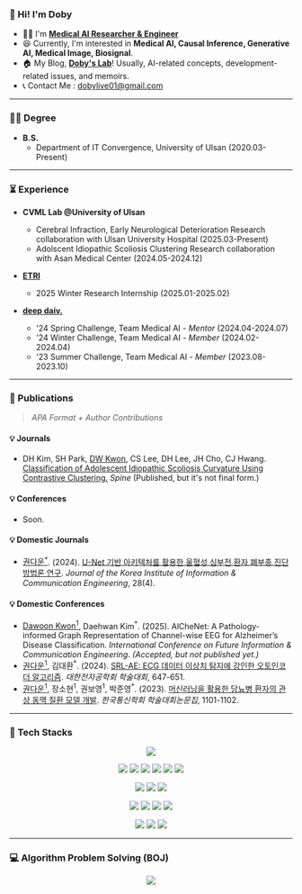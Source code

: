 ### 👋 Hi! I'm Doby 
* 👨‍⚕️ I'm <a href="https://scholar.google.com/citations?hl=ko&user=tM0RZ1UAAAAJ"><b>Medical AI Researcher & Engineer</b></a>
* 😆 Currently, I'm interested in <b>Medical AI, Causal Inference, Generative AI, Medical Image, Biosignal</b>.
* 🏠 My Blog, <b><a href="https://draw-code-boy.tistory.com/">Doby's Lab</a></b>! Usually, AI-related concepts, development-related issues, and memoirs.
* 📞 Contact Me : dobylive01@gmail.com
* * *
### 👨‍🎓 Degree
* <b>B.S.</b>
  * Department of IT Convergence, University of Ulsan (2020.03-Present)
* * *
### ⏳ Experience
* <b>CVML Lab @University of Ulsan</b>
  * Cerebral Infraction, Early Neurological Deterioration Research collaboration with Ulsan University Hospital (2025.03-Present)
  * Adolscent Idiopathic Scoliosis Clustering Research collaboration with Asan Medical Center (2024.05-2024.12)

* <b><a href="https://www.etri.re.kr/intro.html">ETRI</a></b>
  * 2025 Winter Research Internship (2025.01-2025.02)
 
* <b><a href="https://deepdaiv.oopy.io/">deep daiv.</a></b>
  * '24 Spring Challenge, Team Medical AI - <i>Mentor</i> (2024.04-2024.07)
  * '24 Winter Challenge, Team Medical AI - <i>Member</i> (2024.02-2024.04)
  * '23 Summer Challenge, Team Medical AI - <i>Member</i> (2023.08-2023.10)

* * *
### 📃 Publications
> <i>APA Format + Author Contributions</i>
#### 💡 Journals
* DH Kim, SH Park, <ins>DW Kwon</ins>, CS Lee, DH Lee, JH Cho, CJ Hwang. <a href="https://journals.lww.com/spinejournal/abstract/9900/classification_of_adolescent_idiopathic_scoliosis.1026.aspx">Classification of Adolescent Idiopathic Scoliosis Curvature Using Contrastive Clustering.</a> <i>Spine</i> (Published, but it's not final form.)

#### 💡 Conferences
* Soon.

#### 💡 Domestic Journals
* <ins>권다운<sup>*<sup></ins>. (2024). <a href="https://www.dbpia.co.kr/journal/articleDetail?nodeId=NODE11758380">U-Net 기반 아키텍처를 활용한 울혈성 심부전 환자 폐부종 진단 방법론 연구</a>. <i>Journal of the Korea Institute of Information & Communication Engineering</i>, 28(4).

#### 💡 Domestic Conferences
* <ins>Dawoon Kwon<sup>1</sup></ins>, Daehwan Kim<sup>*</sup>. (2025). AlCheNet: A Pathology-informed Graph Representation of Channel-wise EEG for Alzheimer’s Disease Classification. <i>International Conference on Future Information & Communication Engineering</i>. <i>(Accepted, but not published yet.)</i>
* <ins>권다운<sup>1</sup></ins>, 김대환<sup>*</sup>. (2024). <a href="https://www.dbpia.co.kr/journal/articleDetail?nodeId=NODE12036320">SRL-AE: ECG 데이터 이상치 탐지에 강인한 오토인코더 알고리즘</a>. <i>대한전자공학회 학술대회</i>, 647-651.
* <ins>권다운<sup>1</sup></ins>, 장소현<sup>1</sup>, 권보영<sup>1</sup>, 박준영<sup>*</sup>. (2023). <a href="https://www.dbpia.co.kr/journal/articleDetail?nodeId=NODE11667724">머신러닝을 활용한 당뇨병 환자의 관상 동맥 질환 모델 개발</a>. <i>한국통신학회 학술대회논문집</i>, 1101-1102.
* * *

### 🦾 Tech Stacks

<p align="center">
  <a href="https://skillicons.dev">
    <img src="https://skillicons.dev/icons?i=python,pytorch" />
  </a>
</p>

<p align="center">
<img src="https://img.shields.io/badge/Python-3776AB?style=flat&logo=Python&logoColor=white">  <img src="https://img.shields.io/badge/PyTorch-EE4C2C?style=flat&logo=Pytorch&logoColor=white">  <img src="https://img.shields.io/badge/NumPy-013243?style=flat&logo=NumPy&logoColor=white">  <img src="https://img.shields.io/badge/Pandas-150458?style=flat&logo=Pandas&logoColor=white">  <img src="https://img.shields.io/badge/SciPy-8CAAE6?style=flat&logo=SciPy&logoColor=white">  <img src="https://img.shields.io/badge/ScikitLearn-F7931E?style=flat&logo=scikit-learn&logoColor=white">
</p>

<p align="center">
 <img src="https://img.shields.io/badge/Linux-FCC624?style=flat&logo=Linux&logoColor=white">  <img src="https://img.shields.io/badge/Bash-4EAA25?style=flat&logo=GNU Bash&logoColor=white"> <img src="https://img.shields.io/badge/PostgreSQL-4169E1?style=flat&logo=PostgreSQL&logoColor=white">
</p>

<p align="center">
<img src="https://img.shields.io/badge/Git-F05032?style=flat&logo=Git&logoColor=white">  <img src="https://img.shields.io/badge/GitHub-181717?style=flat&logo=GitHub&logoColor=white">  <img src="https://img.shields.io/badge/Docker-2496ED?style=flat&logo=Docker&logoColor=white">  <img src="https://img.shields.io/badge/Jupyter-F37626?style=flat&logo=Jupyter&logoColor=white">  
</p>

<p align="center">
<img src="https://img.shields.io/badge/Gmail-EA4335?style=flat&logo=Gmail&logoColor=white">  <img src="https://img.shields.io/badge/Notion-000000?style=flat&logo=Notion&logoColor=white"> <img src="https://img.shields.io/badge/Slack-4A154B?style=flat&logo=Slack&logoColor=white"> 
</p>

* * *
### 💻 Algorithm Problem Solving (BOJ)
<p align="center">
<img src="http://mazassumnida.wtf/api/v2/generate_badge?boj=20rnjsekdns">
</p>

